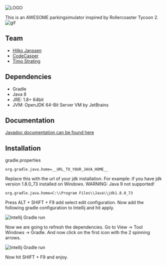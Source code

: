 ![LOGO](https://raw.githubusercontent.com/timostrating/parkingsimulator/master/blender_files/logo/logo_small.png)

This is an AWESOME parkingsimulator inspired by Rollercoaster Tycoon 2.
![gif](https://i.imgur.com/NNS8PzY.png)

## Team
* [Hilko Janssen](https://github.com/hilkojj)
* [CodeCasper](https://github.com/codecasper)
* [Timo Strating](https://github.com/timostrating) 

## Dependencies
* Gradle
* Java 8
* JRE: 1.8+ 64bit
* JVM: OpenJDK 64-Bit Server VM by JetBrains

## Documentation
[Javadoc documentation can be found here](https://timostrating.github.io/parkingsimulator/)

## Installation

gradle.properties
```gradle.properties
org.gradle.java.home=__URL_TO_YOUR_JAVA_HOME__
```

Replace this with the url of your jdk installation. For example: if you have jdk version 1.8.0_73 installed on Windows.
WARNING: Java 9 not supported!

```gradle.properties
org.gradle.java.home=C:\\Program Files\\Java\\jdk1.8.0_73
```

Press ALT + SHIFT + F9 add select edit configuration. Now add the following gradle configuration to Intellij and hit apply.

![Intellij Gradle run](https://i.imgur.com/scTH9Jw.png)

Now we are going to refresh the dependencies. Go to View -> Tool Windows -> Gradle. And now click on the first icon with the 2 spinning arrows.

![Intellij Gradle run](https://i.imgur.com/gRYdssI.png)

Now hit SHIFT + F9 and enjoy.
